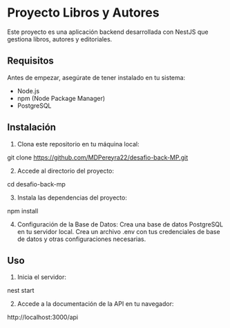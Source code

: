 # Proyecto Libros y Autores

Este proyecto es una aplicación backend desarrollada con NestJS que gestiona libros, autores y editoriales.

## Requisitos

Antes de empezar, asegúrate de tener instalado en tu sistema:

- Node.js
- npm (Node Package Manager)
- PostgreSQL

## Instalación

1. Clona este repositorio en tu máquina local:

git clone https://github.com/MDPereyra22/desafio-back-MP.git

2. Accede al directorio del proyecto:

cd desafio-back-mp

3. Instala las dependencias del proyecto:

npm install

4. Configuración de la Base de Datos:
Crea una base de datos PostgreSQL en tu servidor local.
Crea un archivo .env con tus credenciales de base de datos y otras configuraciones necesarias.

## Uso

1. Inicia el servidor:

nest start

2. Accede a la documentación de la API en tu navegador:

http://localhost:3000/api
